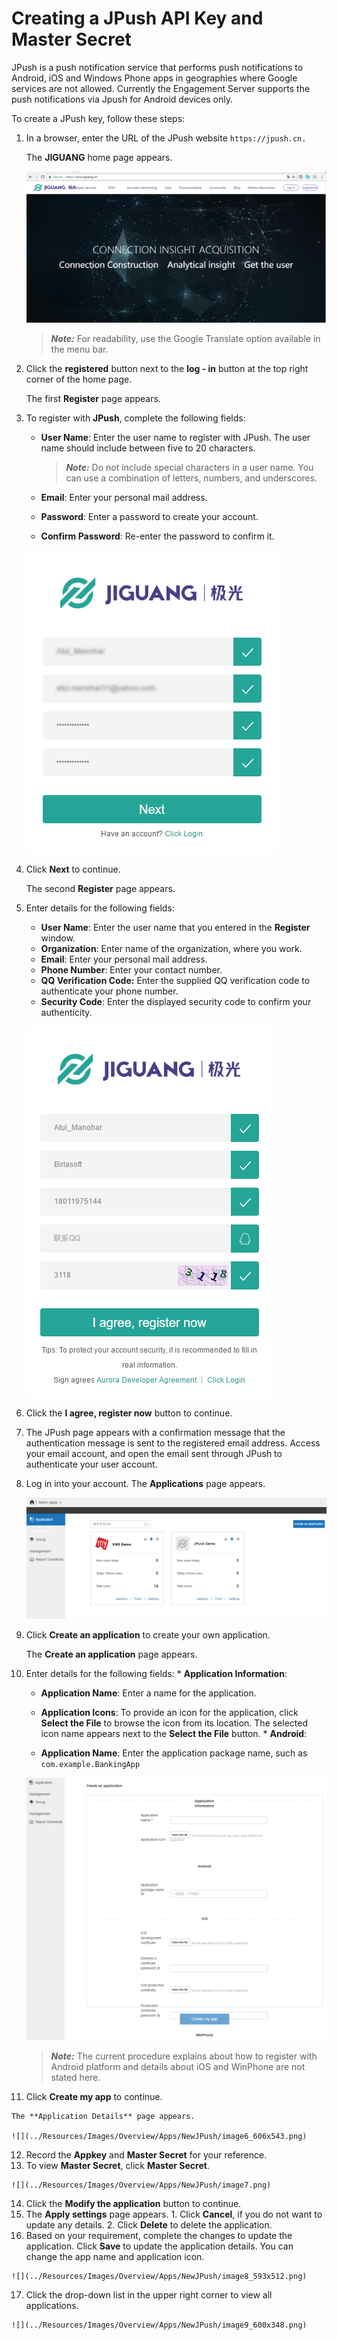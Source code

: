                             


Creating a JPush API Key and Master Secret
==========================================

JPush is a push notification service that performs push notifications to Android, iOS and Windows Phone apps in geographies where Google services are not allowed. Currently the Engagement Server supports the push notifications via Jpush for Android devices only.

To create a JPush key, follow these steps:

1.  In a browser, enter the URL of the JPush website `https://jpush.cn.`
    
    The **JIGUANG** home page appears.
    
    ![](../Resources/Images/Overview/Apps/NewJPush/imgae1_600x302.png)
    
    > **_Note:_** For readability, use the Google Translate option available in the menu bar.
    
2.  Click the **registered** button next to the **log - in** button at the top right corner of the home page.
    
    The first **Register** page appears.
    
3.  To register with **JPush**, complete the following fields:
    
    *   **User Name**: Enter the user name to register with JPush. The user name should include between five to 20 characters.
        
        > **_Note:_** Do not include special characters in a user name. You can use a combination of letters, numbers, and underscores.
        
    *   **Email**: Enter your personal mail address.
    *   **Password**: Enter a password to create your account.
    *   **Confirm Password**: Re-enter the password to confirm it.
    
    ![](../Resources/Images/Overview/Apps/NewJPush/imgae2.png)
    
4.  Click **Next** to continue.
    
    The second **Register** page appears.
    
5.  Enter details for the following fields:
    
    *   **User Name**: Enter the user name that you entered in the **Register** window.
    *   **Organization**: Enter name of the organization, where you work.
    *   **Email**: Enter your personal mail address.
    *   **Phone Number**: Enter your contact number.
    *   **QQ Verification Code:** Enter the supplied QQ verification code to authenticate your phone number.
    *   **Security Code**: Enter the displayed security code to confirm your authenticity.
    
    ![](../Resources/Images/Overview/Apps/NewJPush/image3.png)
    
6.  Click the **I agree, register now** button to continue.
7.  The JPush page appears with a confirmation message that the authentication message is sent to the registered email address. Access your email account, and open the email sent through JPush to authenticate your user account.
8.  Log in into your account. The **Applications** page appears.
    
    ![](../Resources/Images/Overview/Apps/NewJPush/image4_598x253.png)
    
9.  Click **Create an application** to create your own application.
    
    The **Create an application** page appears.
    
10.  Enter details for the following fields:
    *   **Application Information**:
        *   **Application Name**: Enter a name for the application.
        *   **Application Icons**: To provide an icon for the application, click **Select the File** to browse the icon from its location. The selected icon name appears next to the **Select the File** button.
    *   **Android**:
        
        *   **Application Name**: Enter the application package name, such as `com.example.BankingApp`
        
        ![](../Resources/Images/Overview/Apps/NewJPush/image5_556x486.png)
        
        > **_Note:_** The current procedure explains about how to register with Android platform and details about iOS and WinPhone are not stated here.
        
11.  Click **Create my app** to continue.
    
    The **Application Details** page appears.
    
    ![](../Resources/Images/Overview/Apps/NewJPush/image6_606x543.png)
    
12.  Record the **Appkey** and **Master Secret** for your reference.
13.  To view **Master Secret**, click **Master Secret**.
    
    ![](../Resources/Images/Overview/Apps/NewJPush/image7.png)
    
14.  Click the **Modify the application** button to continue.
15.  The **Apply settings** page appears.
    1.  Click **Cancel**, if you do not want to update any details.
    2.  Click **Delete** to delete the application.
16.  Based on your requirement, complete the changes to update the application. Click **Save** to update the application details. You can change the app name and application icon.
    
    ![](../Resources/Images/Overview/Apps/NewJPush/image8_593x512.png)
    
17.  Click the drop-down list in the upper right corner to view all applications.
    
    ![](../Resources/Images/Overview/Apps/NewJPush/image9_600x348.png)
